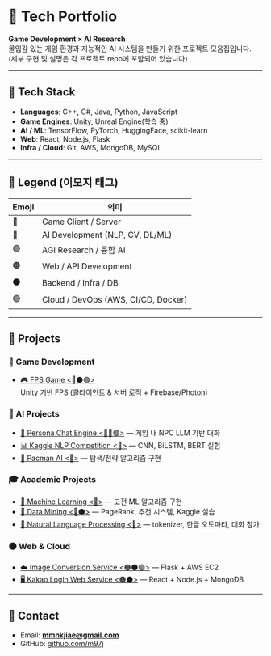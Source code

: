 # 🧠 Tech Portfolio
**Game Development × AI Research**  
몰입감 있는 게임 환경과 지능적인 AI 시스템을 만들기 위한 프로젝트 모음집입니다.  
(세부 구현 및 설명은 각 프로젝트 repo에 포함되어 있습니다)

---

## 🧰 Tech Stack
- **Languages**: C++, C#, Java, Python, JavaScript  
- **Game Engines**: Unity, Unreal Engine(학습 중)  
- **AI / ML**: TensorFlow, PyTorch, HuggingFace, scikit-learn  
- **Web**: React, Node.js, Flask  
- **Infra / Cloud**: Git, AWS, MongoDB, MySQL  

---

## 🔖 Legend (이모지 태그)
| Emoji | 의미                              |
|-------|-----------------------------------|
| 🔷    | Game Client / Server              |
| 🔴    | AI Development (NLP, CV, DL/ML)  |
| 🟣    | AGI Research / 융합 AI            |
| 🟠    | Web / API Development             |
| ⚫    | Backend / Infra / DB              |
| 🟢    | Cloud / DevOps (AWS, CI/CD, Docker) |

---

## 🚀 Projects

### 🔷 Game Development
- [🎮 FPS Game <🔷⚫🟢>](https://github.com/m97j/fpsgame)  
  Unity 기반 FPS (클라이언트 & 서버 로직 + Firebase/Photon)

### 🔴 AI Projects
- [🤖 Persona Chat Engine <🔷🔴🟣>](https://github.com/m97j/persona-chat-engine) — 게임 내 NPC LLM 기반 대화  
- [📊 Kaggle NLP Competition <🔴>](https://www.kaggle.com/code/nrmx202/mjk-nlp) — CNN, BiLSTM, BERT 실험  
- [🧠 Pacman AI <🔴>](https://github.com/m97j/pacman-ai) — 탐색/전략 알고리즘 구현  

### 🎓 Academic Projects
- [📘 Machine Learning <🔴>](https://github.com/m97j/ml-assignments) — 고전 ML 알고리즘 구현  
- [📘 Data Mining <🔴⚫>](https://github.com/m97j/dm-assignments) — PageRank, 추천 시스템, Kaggle 실습  
- [📘 Natural Language Processing <🔴>](https://github.com/m97j/nlp-assignments) — tokenizer, 한글 오토마타, 대회 참가  

### 🟠 Web & Cloud
- [☁️ Image Conversion Service <🟠⚫🟢>](https://github.com/m97j/cloudapp) — Flask + AWS EC2  
- [🖥️ Kakao Login Web Service <🟠⚫>](https://github.com/m97j/WSD4_kakao_login_auth) — React + Node.js + MongoDB  

---

## 📩 Contact
- Email: **mmnkjiae@gmail.com**  
- GitHub: [github.com/m97j](https://github.com/m97j)  
